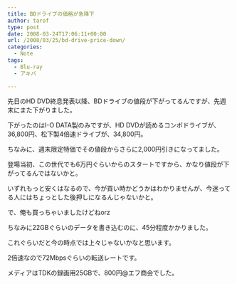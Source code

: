```yaml
---
title: BDドライブの価格が急降下
author: tarof
type: post
date: 2008-03-24T17:06:11+00:00
url: /2008/03/25/bd-drive-price-down/
categories:
  - Note
tags:
  - Blu-ray
  - アキバ

---
```

先日のHD DVD終息発表以降、BDドライブの値段が下がってるんですが、先週末にまた下がりました。
  
下がったのはI-O DATA製のみですが、HD DVDが読めるコンボドライブが、36,800円、松下製4倍速ドライブが、34,800円。
  
ちなみに、週末限定特価でその値段からさらに2,000円引きになってました。

登場当初、この世代でも6万円ぐらいからのスタートですから、かなり値段が下がってるんではないかと。
  
いずれもっと安くはなるので、今が買い時かどうかはわかりませんが、今迷ってる人にはちょっとした後押しになるんじゃないかと。

で、俺も買っちゃいましたけどねorz

ちなみに22GBぐらいのデータを書き込むのに、45分程度かかりました。
  
これぐらいだと今の時点では上々じゃないかなと思います。
  
2倍速なので72Mbpsぐらいの転送レートです。
  
メディアはTDKの録画用25GBで、800円@エフ商会でした。